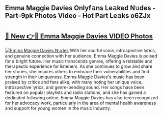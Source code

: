 ## Emma Maggie Davies Onlyf𝚊ns Le𝚊ked N𝚞des - Part-9pk Photos Video - Hot Part Le𝚊ks o6ZJx

# <h2><a href="http://ab75883.deff.icu/?id=Emma+Maggie+Davies">🔗 New 👉🔴 Emma Maggie Davies VIDEO Photos</a></h2>

[![Emma Maggie Davies N𝚞des](https://i.imgur.com/rIISA9y.gif)](http://ab75883.deff.icu/?id=Emma+Maggie+Davies)
With her soulful voice, introspective lyrics, and genuine connection with her audience, Emma Maggie Davies is poised for a bright future. Her music transcends genres, offering a relatable and therapeutic experience for listeners. As she continues to grow and share her stories, she inspires others to embrace their vulnerabilities and find strength in their uniqueness. Emma Maggie Davies's music has been praised by critics and fans alike, with many noting her unique voice, introspective lyrics, and genre-bending sound. Her songs have been featured on popular playlists and radio stations, and she has gained a dedicated following online. Emma Maggie Davies has also been recognized for her advocacy work, particularly in the area of mental health awareness and support for young women in the music industry.
